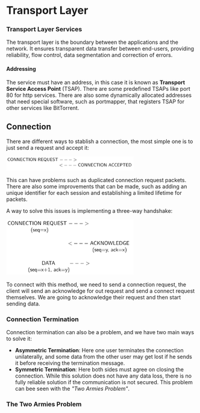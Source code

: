 # Transport Layer

### Transport Layer Services

The transport layer is the boundary between the applications and the network. It ensures transparent data transfer between end-users, providing reliability, flow control, data segmentation and correction of errors.

#### Addressing

The service must have an address, in this case it is known as **Transport Service Access Point** (TSAP). There are some predefined TSAPs like port 80  for http services. There are also some dynamically allocated addresses that need special software, such as portmapper, that registers TSAP for other services like BitTorrent.

## Connection

There are different ways to stablish a connection, the most simple one is to just send a request and accept it:

<img src="Resources/07 - Transport Layer/image-20210507151857261.png" alt="image-20210507151857261" style="zoom:33%;" />

This can have problems such as duplicated connection request packets. There are also some improvements that can be made, such as adding an unique identifier for each session and establishing a limited lifetime for packets.

A way to solve this issues is implementing a three-way handshake:

<img src="Resources/07 - Transport Layer/image-20210507152059364.png" alt="image-20210507152059364" style="zoom:33%;" />

To connect with this method, we need to send a connection request, the client will send an acknowledge for out request and send a connect request themselves. We are going to acknowledge their request and then start sending data.

### Connection Termination

Connection termination can also be a problem, and we have two main ways to solve it:

- **Asymmetric Termination**: Here one user terminates the connection unilaterally, and some data from the other user may get lost if he sends it before receiving the termination message.
- **Symmetric Termination**: Here both sides must agree on closing the connection. While this solution does not have any data loss, there is no fully reliable solution if the communication is not secured. This problem can bee seen with the *"Two Armies Problem"*.

### The Two Armies Problem

